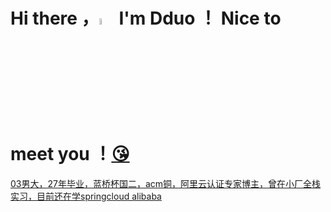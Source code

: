 # Hi there ，<a href="https://ericwxy.github.io/"><img src="https://media.giphy.com/media/hvRJCLFzcasrR4ia7z/giphy.gif" width="5%"></a>  I'm Dduo ！ Nice to meet you ！<a href="https://afdian.com/a/ericwxy" title="buy me a coffee" >😘

03男大，27年毕业，蓝桥杯国二，acm铜，阿里云认证专家博主，曾在小厂全栈实习，目前还在学springcloud alibaba
